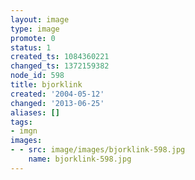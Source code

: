 ```yaml
---
layout: image
type: image
promote: 0
status: 1
created_ts: 1084360221
changed_ts: 1372159382
node_id: 598
title: bjorklink
created: '2004-05-12'
changed: '2013-06-25'
aliases: []
tags:
- imgn
images:
- - src: image/images/bjorklink-598.jpg
    name: bjorklink-598.jpg
---
```



